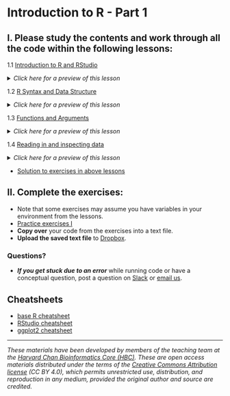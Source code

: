 # Introduction to R - Part 1

## I. Please **study the contents** and **work through all the code** within the following lessons:

1.1 [Introduction to R and RStudio](../lessons/01_introR-R-and-RStudio.md)
    <details>
    <summary><i>Click here for a preview of this lesson</i></summary>
        <br>R is a programming language and larger system for data analysis, and RStudio is the most popular to use R. <br><br>This lesson will cover:<br>
            - The definitions of R and RStudio<br>
            - How to interact with R and RStudio<br>
            - How to setup a new R project<br><br>
    </details>

1.2 [R Syntax and Data Structure](../lessons/02_introR-syntax-and-data-structures.md)
    <details>
    <summary><i>Click here for a preview of this lesson</i></summary>
        <br>In order to utilize R effectively, you will need to understand what types of data you can use in R and also how you can store data in "objects" or "variables". <br><br>This lesson will cover:<br>
            - Assigning a value to a object<br>
            - What types of information can you store in R<br>
            - What are the different objects that you can use to store data in R<br><br>
    </details>

1.3 [Functions and Arguments](../lessons/03_introR-functions-and-arguments.md)
    <details>
    <summary><i>Click here for a preview of this lesson</i></summary>
        <br>Functions are the basic "commands" used in R to get something done. To use functions (denoted by function_name followed by "()"), one has to enter some information within the parenthesis and optionally some arguments to change the default behavior of a function. 
        <br>You can also create your own functions! When you want to perform a task or a series of tasks more than once, creating a custom function is the best way to go. 
        <br><br>In this lesson you will explore:<br>
        - Using built-in functions<br>
        - Creating your own custom functions<br><br>
        </details>

1.4 [Reading in and inspecting data](../lessons/06_reading_and_data_inspection.md)
    <details>
    <summary><i>Click here for a preview of this lesson</i></summary>
        <br>When using R, it is almost a certainty that you will have to bring data into the R environment. <br><br>In this lesson you will learn:<br>
        - Reading different types (formats) of data<br>
        - Inspecting the contents and structure of the dataset once you have read it in<br><br>
    </details>

* [Solution to exercises in above lessons](../homework/day1_hw_answer-key.R)

## II. **Complete the exercises**:
   * Note that some exercises may assume you have variables in your environment from the lessons. 
   * [Practice exercises I](../activities/Day2_activities.md)
   * **Copy over** your code from the exercises into a text file. 
   * **Upload the saved text file** to [Dropbox](https://www.dropbox.com/request/xbm6zSo6FPboeXh6gAkm).
   
### Questions?
* ***If you get stuck due to an error*** while running code or have a conceptual question, post a question on [Slack](https://ccb-intro-to-r.slack.com) or [email us](mailto:christopher_magnano@hms.harvard.edu).

## Cheatsheets
* [base R cheatsheet](../cheatsheets/base-r.pdf)
* [RStudio cheatsheet](../cheatsheets/rstudio-ide.pdf)
* [ggplot2 cheatsheet](../cheatsheets/data-visualization-2.1.pdf)

****

*These materials have been developed by members of the teaching team at the [Harvard Chan Bioinformatics Core (HBC)](http://bioinformatics.sph.harvard.edu/). These are open access materials distributed under the terms of the [Creative Commons Attribution license](https://creativecommons.org/licenses/by/4.0/) (CC BY 4.0), which permits unrestricted use, distribution, and reproduction in any medium, provided the original author and source are credited.*
